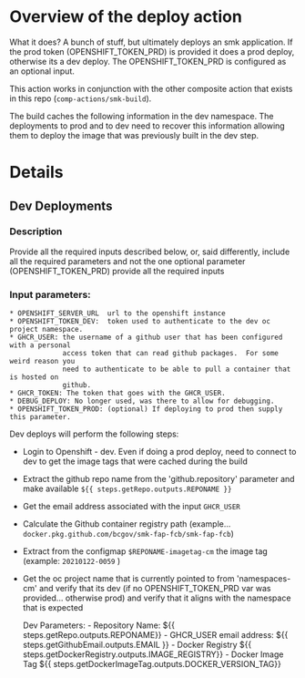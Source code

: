 # Overview of the deploy action

What it does?  A bunch of stuff, but ultimately deploys an smk application.
If the prod token (OPENSHIFT_TOKEN_PRD) is provided it does a prod deploy, 
otherwise its a dev deploy.  The OPENSHIFT_TOKEN_PRD is configured as an 
optional input.

This action works in conjunction with the other composite action that exists
in this repo (`comp-actions/smk-build`).

The build caches the following information in the dev namespace. The deployments
to prod and to dev need to recover this information allowing them to deploy the 
image that was previously built in the dev step.

# Details

## Dev Deployments

### Description

Provide all the required inputs described below, or, said differently, include
all the required parameters and not the one optional parameter (OPENSHIFT_TOKEN_PRD)
provide all the required inputs

### Input parameters:
    * OPENSHIFT_SERVER_URL  url to the openshift instance
    * OPENSHIFT_TOKEN_DEV:  token used to authenticate to the dev oc project namespace.
    * GHCR_USER: the username of a github user that has been configured with a personal 
                 access token that can read github packages.  For some weird reason you 
                 need to authenticate to be able to pull a container that is hosted on 
                 github.
    * GHCR_TOKEN: The token that goes with the GHCR_USER.
    * DEBUG_DEPLOY: No longer used, was there to allow for debugging.
    * OPENSHIFT_TOKEN_PROD: (optional) If deploying to prod then supply this parameter.



Dev deploys will perform the following steps:

* Login to Openshift - dev.  Even if doing a prod deploy, need to connect to
    dev to get the image tags that were cached during the build 
* Extract the github repo name from the 'github.repository' parameter
    and make available `${{ steps.getRepo.outputs.REPONAME }}`
* Get the email address associated with the input `GHCR_USER`
* Calculate the Github container registry path (example... `docker.pkg.github.com/bcgov/smk-fap-fcb/smk-fap-fcb`)
* Extract from the configmap `$REPONAME-imagetag-cm` the image tag (example: `20210122-0059` )
* Get the oc project name that is currently pointed to from 'namespaces-cm' and verify that
    its dev (if no OPENSHIFT_TOKEN_PRD var was provided... otherwise prod)
    and verify that it aligns with the namespace that is expected

    Dev Parameters:
        - Repository Name:         ${{ steps.getRepo.outputs.REPONAME}}
        - GHCR_USER email address: ${{ steps.getGithubEmail.outputs.EMAIL }}
        - Docker Registry          ${{ steps.getDockerRegistry.outputs.IMAGE_REGISTRY}}
        - Docker Image Tag         ${{ steps.getDockerImageTag.outputs.DOCKER_VERSION_TAG}}
